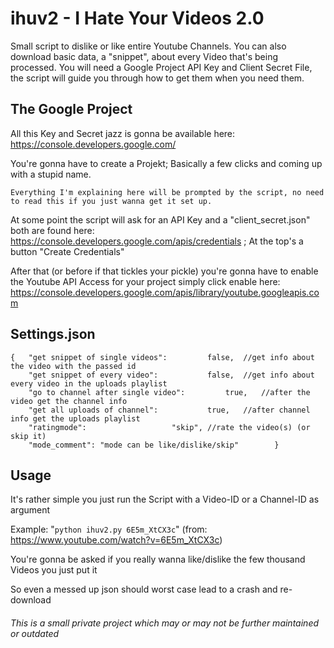 # ihuv2 - I Hate Your Videos 2.0
Small script to dislike or like entire Youtube Channels.
You can also download basic data, a "snippet", about every Video that's being processed.
You will need a Google Project API Key and Client Secret File, 
the script will guide you through how to get them when you need them.


## The Google Project
All this Key and Secret jazz is gonna be available here: https://console.developers.google.com/

You're gonna have to create a Projekt; Basically a few clicks and coming up with a stupid name.

`Everything I'm explaining here will be prompted by the script, no need to read this if you just wanna get it set up.`

At some point the script will ask for an API Key and a "client_secret.json" both are found here:
https://console.developers.google.com/apis/credentials ; At the top's a button "Create Credentials"

After that (or before if that tickles your pickle) you're gonna have to enable the Youtube API Access for your project
simply click enable here: https://console.developers.google.com/apis/library/youtube.googleapis.com

## Settings.json
```
{	"get snippet of single videos": 	    false,  //get info about the video with the passed id
	"get snippet of every video": 		    false,  //get info about every video in the uploads playlist
	"go to channel after single video":         true,   //after the video get the channel info
	"get all uploads of channel": 		    true,   //after channel info get the uploads playlist
	"ratingmode":				    "skip", //rate the video(s) (or skip it)
	"mode_comment": "mode can be like/dislike/skip"        }
```

## Usage
It's rather simple you just run the Script with a Video-ID or a Channel-ID as argument

Example: "`python ihuv2.py 6E5m_XtCX3c`" (from: https://www.youtube.com/watch?v=6E5m_XtCX3c)

You're gonna be asked if you really wanna like/dislike the few thousand Videos you just put it

So even a messed up json should worst case lead to a crash and re-download



###### This is a small private project which may or may not be further maintained or outdated
